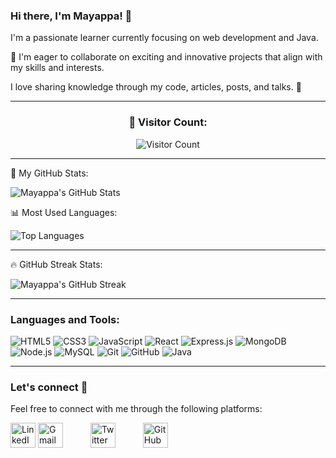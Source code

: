 ### Hi there, I'm Mayappa! 👋

I'm a passionate learner currently focusing on web development and Java.

💞️ I'm eager to collaborate on exciting and innovative projects that align with my skills and interests.

I love sharing knowledge through my code, articles, posts, and talks. 💙️

---

<div align="center">
  <h3>👀 Visitor Count:</h3>
  <img src="https://visitor-badge.glitch.me/badge?page_id=Mayappa123" alt="Visitor Count" />
</div>

---

🚀 My GitHub Stats:

![Mayappa's GitHub Stats](https://github-readme-stats.vercel.app/api?username=Mayappa123&show_icons=true&theme=radical)

📊 Most Used Languages:

![Top Languages](https://github-readme-stats.vercel.app/api/top-langs/?username=Mayappa123&layout=compact&theme=radical)

---

🔥 GitHub Streak Stats:

![Mayappa's GitHub Streak](https://github-readme-streak-stats.herokuapp.com/?user=Mayappa123&theme=radical)

---

### Languages and Tools:

![HTML5](https://img.shields.io/badge/HTML5-E34F26?logo=html5&logoColor=white)
![CSS3](https://img.shields.io/badge/CSS3-1572B6?logo=css3&logoColor=white)
![JavaScript](https://img.shields.io/badge/JavaScript-F7DF1E?logo=javascript&logoColor=black)
![React](https://img.shields.io/badge/React-61DAFB?logo=react&logoColor=white)
![Express.js](https://img.shields.io/badge/Express.js-000000?logo=express&logoColor=white)
![MongoDB](https://img.shields.io/badge/MongoDB-47A248?logo=mongodb&logoColor=white)
![Node.js](https://img.shields.io/badge/Node.js-43853D?logo=node.js&logoColor=white)
![MySQL](https://img.shields.io/badge/MySQL-4479A1?logo=mysql&logoColor=white)
![Git](https://img.shields.io/badge/Git-F05032?logo=git&logoColor=white)
![GitHub](https://img.shields.io/badge/GitHub-181717?logo=github&logoColor=white)
![Java](https://img.shields.io/badge/Java-007396?logo=java&logoColor=white)

---

### Let's connect 💬

Feel free to connect with me through the following platforms:

[<img src="https://img.icons8.com/color/48/000000/linkedin.png" alt="LinkedIn" width="40" style="margin-right: 0 40px;"/>](https://www.linkedin.com/in/mayappa-pujari-625432182)
[<img src="https://img.icons8.com/color/48/000000/gmail--v1.png" alt="Gmail" width="40" style="margin-right: 40px;"/>](mailto:mayappapujari561999@gmail.com)
[<img src="https://img.icons8.com/color/48/000000/twitter--v1.png" alt="Twitter" width="40" style="margin-right: 40px;"/>](https://twitter.com/MayappaPujari5)
[<img src="https://img.icons8.com/color/48/000000/github--v1.png" alt="GitHub" width="40" style="margin-right: 0px;"/>](https://github.com/Mayappa123/)



